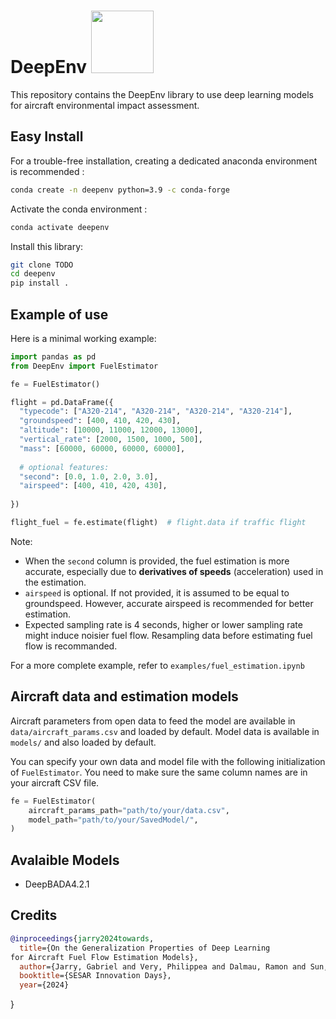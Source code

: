 # DeepEnv <img src="https://github.com/JarryGabriel/DeepEnv/blob/main/logo.png" width="100">

This repository contains the DeepEnv library to use deep learning models for aircraft environmental impact assessment.

## Easy Install

For a trouble-free installation, creating a dedicated anaconda environment is recommended :

```sh
conda create -n deepenv python=3.9 -c conda-forge
```

Activate the conda environment :

```sh
conda activate deepenv
```

Install this library:

```sh
git clone TODO
cd deepenv
pip install .

```

## Example of use

Here is a minimal working example:

```python
import pandas as pd
from DeepEnv import FuelEstimator

fe = FuelEstimator()

flight = pd.DataFrame({
  "typecode": ["A320-214", "A320-214", "A320-214", "A320-214"],
  "groundspeed": [400, 410, 420, 430],
  "altitude": [10000, 11000, 12000, 13000],
  "vertical_rate": [2000, 1500, 1000, 500],
  "mass": [60000, 60000, 60000, 60000],
  
  # optional features:
  "second": [0.0, 1.0, 2.0, 3.0],
  "airspeed": [400, 410, 420, 430],
  
})

flight_fuel = fe.estimate(flight)  # flight.data if traffic flight
```

Note:

- When the `second` column is provided, the fuel estimation is more accurate,
  especially due to **derivatives of speeds** (acceleration) used in the estimation.
- `airspeed` is optional. If not provided, it is assumed to be equal
  to groundspeed. However, accurate airspeed is recommended for better estimation.
- Expected sampling rate is 4 seconds, higher or lower sampling rate might induce noisier fuel flow. Resampling data before estimating fuel flow is recommanded.

For a more complete example, refer to `examples/fuel_estimation.ipynb`

## Aircraft data and estimation models

Aircraft parameters from open data to feed the model are available in `data/aircraft_params.csv` and loaded by default. Model data is available in `models/` and also loaded by default.

You can specify your own data and model file with the following initialization of `FuelEstimator`. You need to make sure the same column names are in your aircraft CSV file.

```python
fe = FuelEstimator(
    aircraft_params_path="path/to/your/data.csv",
    model_path="path/to/your/SavedModel/",
)
```

## Avalaible Models

- DeepBADA4.2.1

## Credits

```bibtex
@inproceedings{jarry2024towards,
  title={On the Generalization Properties of Deep Learning
for Aircraft Fuel Flow Estimation Models},
  author={Jarry, Gabriel and Very, Philippea and Dalmau, Ramon and Sun, Junzi},
  booktitle={SESAR Innovation Days},
  year={2024}
```


}
